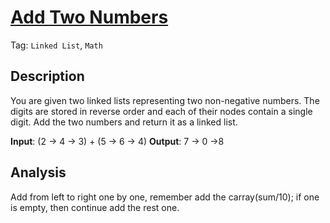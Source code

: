 # [Add Two Numbers](https://leetcode.com/problems/add-two-numbers/)
Tag: `Linked List`, `Math`

## Description
You are given two linked lists representing two non-negative numbers.
The digits are stored in reverse order and each of their nodes contain a single digit.
Add the two numbers and return it as a linked list.

**Input**: (2 -> 4 -> 3) + (5 -> 6 -> 4)
**Output**: 7 -> 0 ->8

## Analysis

Add from left to right one by one, remember add the carray(sum/10);
if one is empty, then continue add the rest one.


